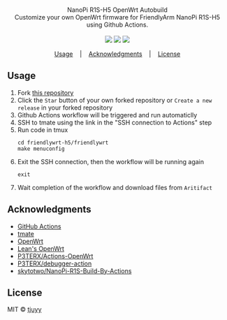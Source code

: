 <p align=center>
  <br>
  <span>NanoPi R1S-H5 OpenWrt Autobuild</span>
  <br>
  <span>Customize your own OpenWrt firmware for FriendlyArm NanoPi R1S-H5 using Github Actions.</span>
  <br>
  <br>
  <a target="_blank" href="LICENSE" title="License: MIT"><img src="https://img.shields.io/github/license/mashape/apistatus.svg?style=flat-square&label=LICENSE"></a>
  <a target="_blank" href="LICENSE" title="Stars"><img src="https://img.shields.io/github/stars/tjuyy/NanoPi-R1S-H5-Openwrt-Autobuild.svg?style=flat-square&label=Stars"></a>
  <a target="_blank" href="LICENSE" title="Forks"><img src="https://img.shields.io/github/forks/tjuyy/NanoPi-R1S-H5-Openwrt-Autobuild.svg?style=flat-square&label=Forks"></a>
</p>

<p align="center">
  <a href="#usage">Usage</a>
  &nbsp;&nbsp;&nbsp;|&nbsp;&nbsp;&nbsp;
  <a href="#acknowledgments">Acknowledgments</a>
  &nbsp;&nbsp;&nbsp;|&nbsp;&nbsp;&nbsp;
  <a href="#license">License</a>
</p>



## Usage

1. Fork [this repository](https://github.com/tjuyy/NanoPi-R1S-H5-Openwrt-Autobuild)
2. Click the `Star` button of your own forked repository or `Create a new release` in your forked repository 
3. Github Actions workflow will be triggered and run automaticlly
4. SSH to tmate using the link in the "SSH connection to Actions" step
5. Run code in tmux
    ```shell
    cd friendlywrt-h5/friendlywrt
    make menuconfig
    ``` 
6. Exit the SSH connection, then the workflow will be running again
    ```shell
    exit
    ````
7. Wait completion of the workflow and download files from `Aritifact`

## Acknowledgments

- [GitHub Actions](https://github.com/features/actions)
- [tmate](https://github.com/tmate-io/tmate)
- [OpenWrt](https://github.com/openwrt/openwrt)
- [Lean's OpenWrt](https://github.com/coolsnowwolf/lede)
- [P3TERX/Actions-OpenWrt](https://github.com/P3TERX/Actions-OpenWrt)
- [P3TERX/debugger-action](https://github.com/P3TERX/debugger-action)
- [skytotwo/NanoPi-R1S-Build-By-Actions](https://github.com/skytotwo/NanoPi-R1S-Build-By-Actions)

## License

MIT © [tjuyy](https://github.com/tjuyy)
